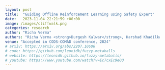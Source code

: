 ```yaml
---
layout: post
title:  "Guiding Offline Reinforcement Learning using Safety Expert"
date:   2023-11-04 22:21:59 +00:00
image: /images/cliffwalk.png
categories: research
author: "Richa Verma"
authors: "Richa Verma <strong>Durgesh Kalwar</strong>, Harshad Khadilkar, Balaraman Ravindran"
venue: "Accepted in CODS-COMAD conference, 2024"
# arxiv: https://arxiv.org/abs/2207.10606
# code: https://github.com/leonidk/fuzzy-metaballs
# website: https://leonidk.github.io/fuzzy-metaballs/
# youtube: https://www.youtube.com/watch?v=Ec7cxEc9eOU
---
```

<!-- An approximate differentiable renderer for a compact, interpretable representation, which we call Fuzzy Metaballs. Our approximate renderer focuses on rendering shapes via depth maps and silhouettes. It sacrifices fidelity for utility, producing fast runtimes and high-quality gradient information that can be used to solve vision tasks. -->